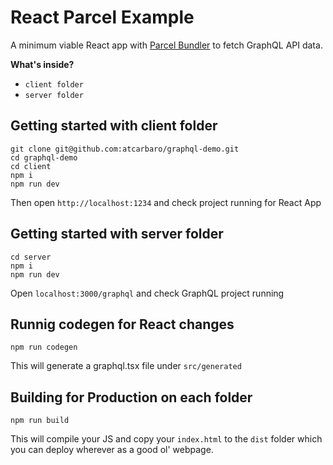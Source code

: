 # React Parcel Example

A minimum viable React app with [Parcel Bundler](https://parceljs.org) to fetch GraphQL API data.

**What's inside?**

* `client folder`
* `server folder`

## Getting started with client folder

```
git clone git@github.com:atcarbaro/graphql-demo.git
cd graphql-demo
cd client 
npm i
npm run dev
```

Then open `http://localhost:1234` and check project running for React App


## Getting started with server folder

```
cd server 
npm i
npm run dev
```

Open `localhost:3000/graphql` and check GraphQL project running

## Runnig codegen for React changes

``` 
npm run codegen
```

This will generate a graphql.tsx file under `src/generated`

## Building for Production on each folder

```
npm run build
```

This will compile your JS and copy your `index.html` to the `dist` folder which
you can deploy wherever as a good ol' webpage.

